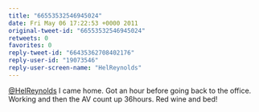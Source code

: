 ```yaml
---
title: "66553532546945024"
date: Fri May 06 17:22:53 +0000 2011
original-tweet-id: "66553532546945024"
retweets: 0
favorites: 0
reply-tweet-id: "66435362708402176"
reply-user-id: "19073546"
reply-user-screen-name: "HelReynolds"
---
```

<a href="https://twitter.com/HelReynolds">@HelReynolds</a> I came home. Got an hour before going back to the office. Working and then the AV count up 36hours. Red wine and bed!
